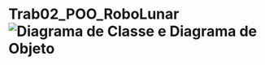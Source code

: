 # Trab02_POO_RoboLunar![Diagrama de Classe e Diagrama de Objeto](https://user-images.githubusercontent.com/103147078/168934789-8df681ac-b355-4815-8b8d-70d0fee41712.PNG)
